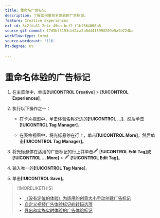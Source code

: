 ```yaml
---
title: 重命名广告标记
description: 了解如何重命名体验的广告标记。
feature: Creative Experiences
exl-id: 8c2fda31-2e4c-49ea-bcf2-f1bf564068b8
source-git-commit: f7d5bf3193cb41ca2a0d4415998209e5a9b724ba
workflow-type: tm+mt
source-wordcount: '116'
ht-degree: 0%

---
```


# 重命名体验的广告标记

1. 在主菜单中，单击&#x200B;**[!UICONTROL Creative]** > **[!UICONTROL Experiences]**。

1. 执行以下操作之一：

   * 在卡片视图中，单击体验名称旁边的&#x200B;**[!UICONTROL ...]**，然后单击&#x200B;**[!UICONTROL Tag Manager]**。

   * 在表格视图中，将光标悬停在行上，单击&#x200B;**[!UICONTROL More]**，然后单击&#x200B;**[!UICONTROL Tag Manager]**。

1. 将光标悬停在适用的广告标记的行上并单击![编辑标记](/help/creative/assets/edit-gray.png "编辑标记") **[!UICONTROL Edit Tag]**&#x200B;或&#x200B;**[!UICONTROL ... More]** > ![编辑标记](/help/creative/assets/edit-gray.png "编辑标记") **[!UICONTROL Edit Tag]**。<!-- Tag Manager has only a list view, but no card view, as of 2/2. -->

1. 输入唯一的&#x200B;**[!UICONTROL Tag Name]**。

1. 单击&#x200B;**[!UICONTROL Save]**。

>[!MORELIKETHIS]
>
>* [（没有定位的体验）为适用的创意大小手动创建广告标记](experience-tag-create-manually.md)
>* [自定义视频广告体验标记的转码选项](experience-tag-video-transcoding.md)
>* [导出和实施实时体验的广告体验标记](experience-tag-export.md)
